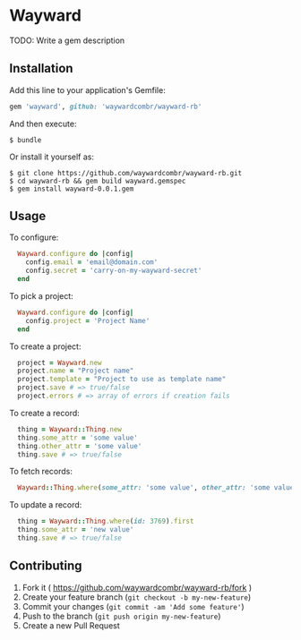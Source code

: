 # Wayward

TODO: Write a gem description

## Installation

Add this line to your application's Gemfile:

```ruby
gem 'wayward', github: 'waywardcombr/wayward-rb'
```

And then execute:

    $ bundle

Or install it yourself as:

    $ git clone https://github.com/waywardcombr/wayward-rb.git
    $ cd wayward-rb && gem build wayward.gemspec
    $ gem install wayward-0.0.1.gem

## Usage

To configure:

```ruby
  Wayward.configure do |config|
    config.email = 'email@domain.com'
    config.secret = 'carry-on-my-wayward-secret'
  end
```

To pick a project:

```ruby
  Wayward.configure do |config|
    config.project = 'Project Name'
  end
```

To create a project:

```ruby
  project = Wayward.new
  project.name = "Project name"
  project.template = "Project to use as template name"
  project.save # => true/false
  project.errors # => array of errors if creation fails
```

To create a record:

```ruby
  thing = Wayward::Thing.new
  thing.some_attr = 'some value'
  thing.other_attr = 'some value'
  thing.save # => true/false
```

To fetch records:

```ruby
  Wayward::Thing.where(some_attr: 'some value', other_attr: 'some value') # => [#<Wayward::Thing>]
```

To update a record:

```ruby
  thing = Wayward::Thing.where(id: 3769).first
  thing.some_attr = 'new value'
  thing.save # => true/false
```

## Contributing

1. Fork it ( https://github.com/waywardcombr/wayward-rb/fork )
2. Create your feature branch (`git checkout -b my-new-feature`)
3. Commit your changes (`git commit -am 'Add some feature'`)
4. Push to the branch (`git push origin my-new-feature`)
5. Create a new Pull Request
